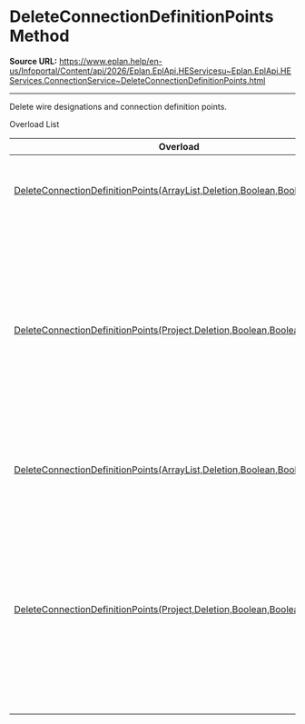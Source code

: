 # DeleteConnectionDefinitionPoints Method

**Source URL:** https://www.eplan.help/en-us/Infoportal/Content/api/2026/Eplan.EplApi.HEServicesu~Eplan.EplApi.HEServices.ConnectionService~DeleteConnectionDefinitionPoints.html

---

Delete wire designations and connection definition points.

Overload List

| Overload | Description |
| --- | --- |
| [DeleteConnectionDefinitionPoints(ArrayList,Deletion,Boolean,Boolean,String)](topic1312.html) | Delete wire designations and connection definition points. |
| [DeleteConnectionDefinitionPoints(Project,Deletion,Boolean,Boolean,String)](topic1313.html) | Delete wire designations and connection definition points. This method acts only on connection definition points associated with (i.e. returned by) a connection existing in the project |
| [DeleteConnectionDefinitionPoints(ArrayList,Deletion,Boolean,Boolean)](topic1314.html) | Delete wire designations and connection definition points. |
| [DeleteConnectionDefinitionPoints(Project,Deletion,Boolean,Boolean)](topic1315.html) | Delete wire designations and connection definition points. This method acts only on connection definition points associated with (i.e. returned by) a connection existing in the project |
